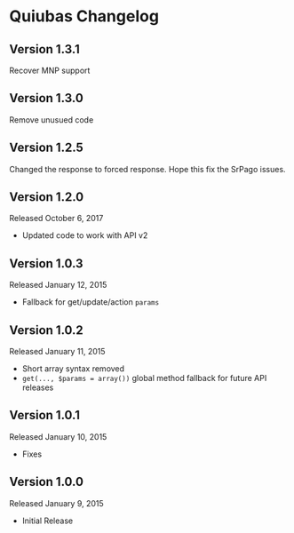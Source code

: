 Quiubas Changelog
====================

Version 1.3.1
-------------
Recover MNP support

Version 1.3.0
-------------
Remove unusued code

Version 1.2.5
-------------
Changed the response to forced response. Hope this fix the SrPago issues.

Version 1.2.0
-------------
Released October 6, 2017

- Updated code to work with API v2

Version 1.0.3
-------------
Released January 12, 2015

- Fallback for get/update/action `params`

Version 1.0.2
-------------
Released January 11, 2015

- Short array syntax removed
- `get(..., $params = array())` global method fallback for future API releases

Version 1.0.1
-------------
Released January 10, 2015

- Fixes

Version 1.0.0
-------------
Released January 9, 2015

- Initial Release
